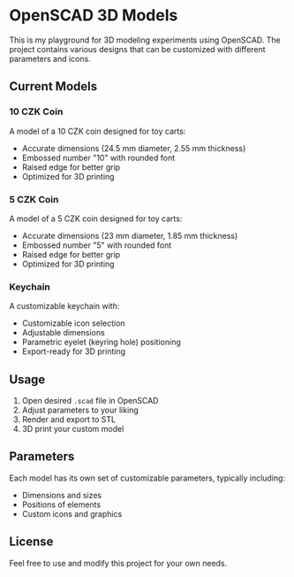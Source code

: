 # OpenSCAD 3D Models

This is my playground for 3D modeling experiments using OpenSCAD. The project contains various designs that can be customized with different parameters and icons.

## Current Models

### 10 CZK Coin
A model of a 10 CZK coin designed for toy carts:
- Accurate dimensions (24.5 mm diameter, 2.55 mm thickness)
- Embossed number "10" with rounded font
- Raised edge for better grip
- Optimized for 3D printing

### 5 CZK Coin
A model of a 5 CZK coin designed for toy carts:
- Accurate dimensions (23 mm diameter, 1.85 mm thickness)
- Embossed number "5" with rounded font
- Raised edge for better grip
- Optimized for 3D printing

### Keychain
A customizable keychain with:
- Customizable icon selection
- Adjustable dimensions
- Parametric eyelet (keyring hole) positioning
- Export-ready for 3D printing

## Usage

1. Open desired `.scad` file in OpenSCAD
2. Adjust parameters to your liking
3. Render and export to STL
4. 3D print your custom model

## Parameters

Each model has its own set of customizable parameters, typically including:
- Dimensions and sizes
- Positions of elements
- Custom icons and graphics

## License

Feel free to use and modify this project for your own needs.

